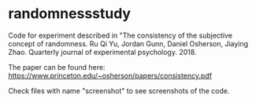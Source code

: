 # randomnessstudy
Code for experiment described in "The consistency of the subjective concept of randomness. Ru Qi Yu, Jordan Gunn, Daniel Osherson, Jiaying Zhao. Quarterly journal of experimental psychology. 2018.

The paper can be found here: https://www.princeton.edu/~osherson/papers/consistency.pdf

Check files with name "screenshot" to see screenshots of the code.

